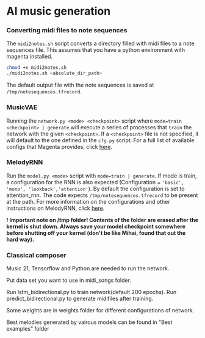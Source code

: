 # AI music generation

### Converting midi files to note sequences
The `midi2notes.sh` script converts a directory filled with midi files to a note sequences file. This assumes that you have a python environment with magenta installed. 
```sh
chmod +x midi2notes.sh
./midi2notes.sh <absolute_dir_path>
```
The default output file with the note sequences is saved at `/tmp/notesequences.tfrecord`.

### MusicVAE
Running the `network.py <mode> <checkpoint>` script where `mode=train <checkpoint> | generate` will execute a series of processes that `train` the network with the given `<checkpoint>`. If a `<checkpoint>` file is not specified, it will default to the one defined in the `cfg.py` script. For a full list of available configs that Magenta provides, click [here](https://github.com/tensorflow/magenta/tree/master/magenta/models/music_vae#pre-trained-checkpoints).

### MelodyRNN
Run the `model.py <mode>` script with `mode=train | generate`. If mode is train, a configuration for the RNN is also expected (Configuration = `'basic', 'mono', 'lookback','attention'`). By default the configuration is set to attention_rnn. The code expects `/tmp/notesequences.tfrecord` to be present at the path. For more information on the configurations and other instructions on MelodyRNN, click [here](https://github.com/tensorflow/magenta/tree/master/magenta/models/melody_rnn).

**! Important note on /tmp folder! Contents of the folder are erased after the kernel is shut down. Always save your model checkpoint somewhere before shutting off your kernel (don't be like Mihai, found that out the hard way).**



### Classical composer
Music 21, Tensorflow and Python are needed to run the network.

Put data set you want to use in midi_songs folder.

Run lstm_bidirectional.py to train network(default 200 epochs). Run predict_bidirectional.py to generate midifiles after training.

Some weights are in weights folder for different configurations of network.

Best melodies generated by vairous models can be found in "Best examples" folder

